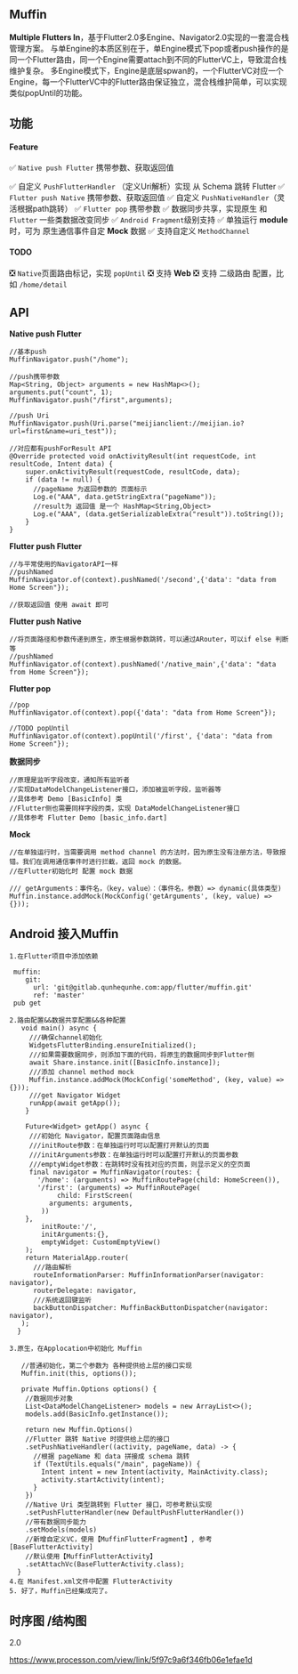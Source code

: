 ## Muffin
**Multiple Flutters In**，基于Flutter2.0多Engine、Navigator2.0实现的一套混合栈管理方案。
   与单Engine的本质区别在于，单Engine模式下pop或者push操作的是同一个Flutter路由，同一个Engine需要attach到不同的FlutterVC上，导致混合栈维护复杂。
   多Engine模式下，Engine是底层spwan的，一个FlutterVC对应一个Engine，每一个FlutterVC中的Flutter路由保证独立，混合栈维护简单，可以实现类似popUntil的功能。

## 功能

#### Feature
✅ `Native push Flutter` 携带参数、获取返回值

✅ 自定义 `PushFlutterHandler` （定义Uri解析）实现 从 Schema 跳转 Flutter
✅ `Flutter push Native` 携带参数、获取返回值
✅ 自定义 `PushNativeHandler`（灵活根据path跳转）
✅ `Flutter pop` 携带参数
✅ 数据同步共享，实现原生 和 `Flutter` 一些类数据改变同步
✅ `Android Fragment`级别支持
✅ 单独运行 **module** 时，可为 原生通信事件自定 **Mock** 数据
✅ 支持自定义 `MethodChannel`

#### TODO
❎ `Native`页面路由标记，实现 `popUntil`
❎ 支持 **Web**
❎ 支持 二级路由 配置，比如 `/home/detail`

## API

**Native push Flutter**
```
//基本push
MuffinNavigator.push("/home");

//push携带参数
Map<String, Object> arguments = new HashMap<>();
arguments.put("count", 1);
MuffinNavigator.push("/first",arguments);

//push Uri
MuffinNavigator.push(Uri.parse("meijianclient://meijian.io?url=first&name=uri_test"));

//对应都有pushForResult API
@Override protected void onActivityResult(int requestCode, int resultCode, Intent data) {
    super.onActivityResult(requestCode, resultCode, data);
    if (data != null) {
      //pageName 为返回参数的 页面标示
      Log.e("AAA", data.getStringExtra("pageName"));
      //result为 返回值 是一个 HashMap<String,Object>
      Log.e("AAA", (data.getSerializableExtra("result")).toString());
    }
}
```

**Flutter push Flutter**
```
//与平常使用的NavigatorAPI一样
//pushNamed
MuffinNavigator.of(context).pushNamed('/second',{'data': "data from Home Screen"});

//获取返回值 使用 await 即可 
```

**Flutter push Native**
```
//将页面路径和参数传递到原生，原生根据参数跳转，可以通过ARouter，可以if else 判断 等
//pushNamed
MuffinNavigator.of(context).pushNamed('/native_main',{'data': "data from Home Screen"});
```

**Flutter pop**
```
//pop
MuffinNavigator.of(context).pop({'data': "data from Home Screen"});

//TODO popUntil
MuffinNavigator.of(context).popUntil('/first', {'data': "data from Home Screen"});
```

**数据同步**

```
//原理是监听字段改变，通知所有监听者
//实现DataModelChangeListener接口，添加被监听字段，监听器等
//具体参考 Demo [BasicInfo] 类
//Flutter侧也需要同样字段的类，实现 DataModelChangeListener接口
//具体参考 Flutter Demo [basic_info.dart]
```


**Mock**
```
//在单独运行时，当需要调用 method channel 的方法时，因为原生没有注册方法，导致报错。我们在调用通信事件时进行拦截，返回 mock 的数据。
//在Flutter初始化时 配置 mock 数据

/// getArguments：事件名，（key，value）：（事件名，参数）=> dynamic(具体类型)
Muffin.instance.addMock(MockConfig('getArguments', (key, value) => {}));
```

## Android 接入Muffin
```
1.在Flutter项目中添加依赖 
 
 muffin:
    git:
      url: 'git@gitlab.qunhequnhe.com:app/flutter/muffin.git'
      ref: 'master'
 pub get
 
2.路由配置&&数据共享配置&&各种配置
   void main() async {
     ///确保channel初始化  
     WidgetsFlutterBinding.ensureInitialized();
     ///如果需要数据同步，则添加下面的代码，将原生的数据同步到Flutter侧
     await Share.instance.init([BasicInfo.instance]);
     ///添加 channel method mock
     Muffin.instance.addMock(MockConfig('someMethod', (key, value) => {}));
     ///get Navigator Widget
     runApp(await getApp());
    }

    Future<Widget> getApp() async {
     ///初始化 Navigator，配置页面路由信息
     ///initRoute参数：在单独运行时可以配置打开默认的页面
     ///initArguments参数：在单独运行时可以配置打开默认的页面参数
     ///emptyWidget参数：在跳转时没有找对应的页面，则显示定义的空页面
     final navigator = MuffinNavigator(routes: {
       '/home': (arguments) => MuffinRoutePage(child: HomeScreen()),
       '/first': (arguments) => MuffinRoutePage(
            child: FirstScreen(
          arguments: arguments,
        ))
    },
        initRoute:'/',
        initArguments:{},
        emptyWidget: CustomEmptyView()
    );
    return MaterialApp.router(
      ///路由解析  
      routeInformationParser: MuffinInformationParser(navigator: navigator),
      routerDelegate: navigator,
      ///系统返回键监听
      backButtonDispatcher: MuffinBackButtonDispatcher(navigator: navigator),
   );
  }

3.原生，在Applocation中初始化 Muffin
   
   //普通初始化，第二个参数为 各种提供给上层的接口实现
   Muffin.init(this, options());

   private Muffin.Options options() {
    //数据同步对象   
    List<DataModelChangeListener> models = new ArrayList<>();
    models.add(BasicInfo.getInstance());

    return new Muffin.Options()
    //Flutter 跳转 Native 时提供给上层的接口
    .setPushNativeHandler((activity, pageName, data) -> {
      //根据 pageName 和 data 拼接成 schema 跳转
      if (TextUtils.equals("/main", pageName)) {
        Intent intent = new Intent(activity, MainActivity.class);
        activity.startActivity(intent);
      }
    })
    //Native Uri 类型跳转到 Flutter 接口，可参考默认实现
    .setPushFlutterHandler(new DefaultPushFlutterHandler())
    //带有数据同步能力
    .setModels(models)
    //新增自定义VC，使用【MuffinFlutterFragment】, 参考[BaseFlutterActivity]
    //默认使用【MuffinFlutterActivity】
    .setAttachVc(BaseFlutterActivity.class);
  }
4.在 Manifest.xml文件中配置 FlutterActivity  
5. 好了，Muffin已经集成完了。
```

## 时序图 /结构图


2.0

https://www.processon.com/view/link/5f97c9a6f346fb06e1efae1d